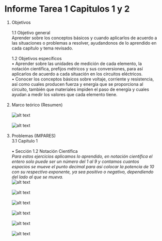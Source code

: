 # Informe Tarea 1 Capitulos 1 y 2
1. Objetivos   <br />  
1.1 Objetivo general<br />
Aprender sobre los conceptos básicos y cuando aplicarlos de acuerdo a las situaciones o problemas a resolver, ayudandonos de lo aprendido en cada capítulo y tema revisado.<br /><br />
1.2 Objetivos específicos<br />
•	Aprender sobre las unidades de medición de cada elemento, la notación científica, prefijos métricos y sus conversiones, para así aplicarlos de acuerdo a cada situación en los circuitos eléctricos.<br />
•	Conocer los conceptos básicos sobre voltaje, corriente y resistencia, así como cuales producen fuerza y energía que se proporciona al circuito, también que materiales impiden el paso de energía y cuales ayudan a medir los valores que cada elemento tiene.<br /><br />
2. Marco teórico (Resumen)<br /><br />
![alt text](https://github.com/adtumbaco1/Informe-Tarea-1/blob/main/Teoria%20Cap%201.PNG)<br /><br />
![alt text](https://github.com/adtumbaco1/Informe-Tarea-1/blob/main/Teoria%20cap%202.jpg)<br /><br />
3. Problemas (IMPARES)<br />
3.1 Capítulo 1<br /><br />
•	Sección 1.2 Notación Científica<br />
<em>Para estos ejercicios aplicamos lo aprendido, en notación científica el entero solo puede ser un número del 1 al 9 y contamos cuantos espacios se mueve el punto decimal para así colocar la potencia de 10 con su respectivo exponente, ya sea positivo o negativo, dependiendo del lado al que se mueva.</em><br />
![alt text](https://github.com/adtumbaco1/Informe-Tarea-1/blob/main/Teoria%20Cap%201.PNG)<br /><br />
![alt text](https://github.com/adtumbaco1/Informe-Tarea-1/blob/main/Teoria%20Cap%201.PNG)<br /><br />
![alt text](https://github.com/adtumbaco1/Informe-Tarea-1/blob/main/Teoria%20Cap%201.PNG)<br /><br />
![alt text](https://github.com/adtumbaco1/Informe-Tarea-1/blob/main/Teoria%20Cap%201.PNG)<br /><br />
![alt text](https://github.com/adtumbaco1/Informe-Tarea-1/blob/main/Teoria%20Cap%201.PNG)<br /><br />
![alt text](https://github.com/adtumbaco1/Informe-Tarea-1/blob/main/Teoria%20Cap%201.PNG)<br /><br />
